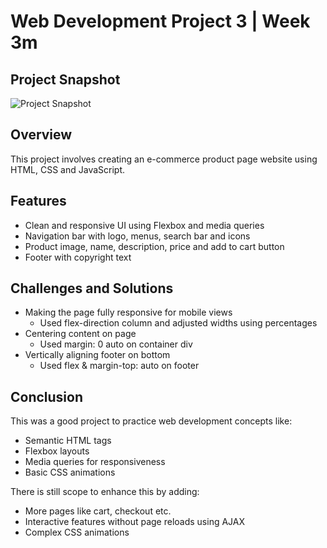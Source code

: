 # Web Development Project 3 | Week 3m

## Project Snapshot

![Project Snapshot](https://github.com/AmanKadam-16/MotionCut\_Internship/blob/Week\_3/SnapShot.jpg)  

## Overview

This project involves creating an e-commerce product page website using HTML, CSS and JavaScript. 

## Features

- Clean and responsive UI using Flexbox and media queries
- Navigation bar with logo, menus, search bar and icons
- Product image, name, description, price and add to cart button
- Footer with copyright text

## Challenges and Solutions

- Making the page fully responsive for mobile views
  - Used flex-direction column and adjusted widths using percentages
- Centering content on page
  - Used margin: 0 auto on container div
- Vertically aligning footer on bottom
  - Used flex & margin-top: auto on footer

## Conclusion

This was a good project to practice web development concepts like:

- Semantic HTML tags
- Flexbox layouts
- Media queries for responsiveness
- Basic CSS animations

There is still scope to enhance this by adding:

- More pages like cart, checkout etc.
- Interactive features without page reloads using AJAX
- Complex CSS animations

